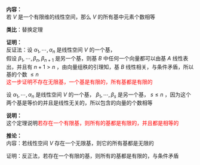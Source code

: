 **内容：**  
若 $V$ 是一个有限维的线性空间，那么 $V$ 的所有基中元素个数相等  
  
**类比**：替换定理  
  
**证明：**  
反证法：设 $\alpha_1,\cdots,\alpha_n$ 是线性空间 $V$ 的一个基，  
假设 $\beta_1,\cdots,\beta_n,\beta_{n+1}$ 是另一个基，则基 $B$ 中任何一个向量都可以由基 $A$ 线性表出，并且有 $n+1>n$ ，由向量组秩的引理知，基 $B$ 线性相关，与条件矛盾，所以基的个数 $\leq n$  
<font color=red>这一步证明不存在无限基，一个基是有限的，所有基都是有限的</font>  
  
设 $\alpha_1,\cdots,\alpha_n$ 是线性空间 $V$ 的一个基， $\beta_1,\cdots,\beta_s$ 是另一个基， $s\leq n$ ，因为这个两个基是等价的并且是线性无关的，所以包含的向量的个数相等  
  
**说明：**  
这个定理说明<font color=red>若存在一个有限基，则所有的基都是有限的，并且都是相等的</font>  
  
**推论：**  
内容：若线性空间 $V$ 存在一个无限基，则它的所有基都是无限的  
  
证明：反正法，若存在一个有限的基，则所有的基都是有限的，与条件矛盾  
